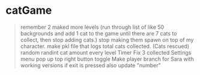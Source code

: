 ﻿# catGame

> remember 2 maked more levels (run through list of like 50 backgrounds and add 1 cat to the game until there are 7 cats to collect, then stop adding cats.)
> stop making them spawn on top of my character.
> make pkl file that logs total cats collected. (Cats rescued)
> random randint cat amount every level
> Timer
> Fix 3 collected
> Settings menu pop up top right button toggle
> Make player branch for Sara with working versions
> if exit is pressed also update "number"
